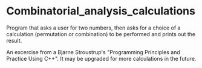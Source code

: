 # Combinatorial_analysis_calculations

Program that asks a user for two numbers, then asks for a choice of a calculation (permutation or combination)
to be performed and prints out the result.

An excercise from a Bjarne Stroustrup's "Programming Principles and Practice Using C++".
It may be upgraded for more calculations in the future.
